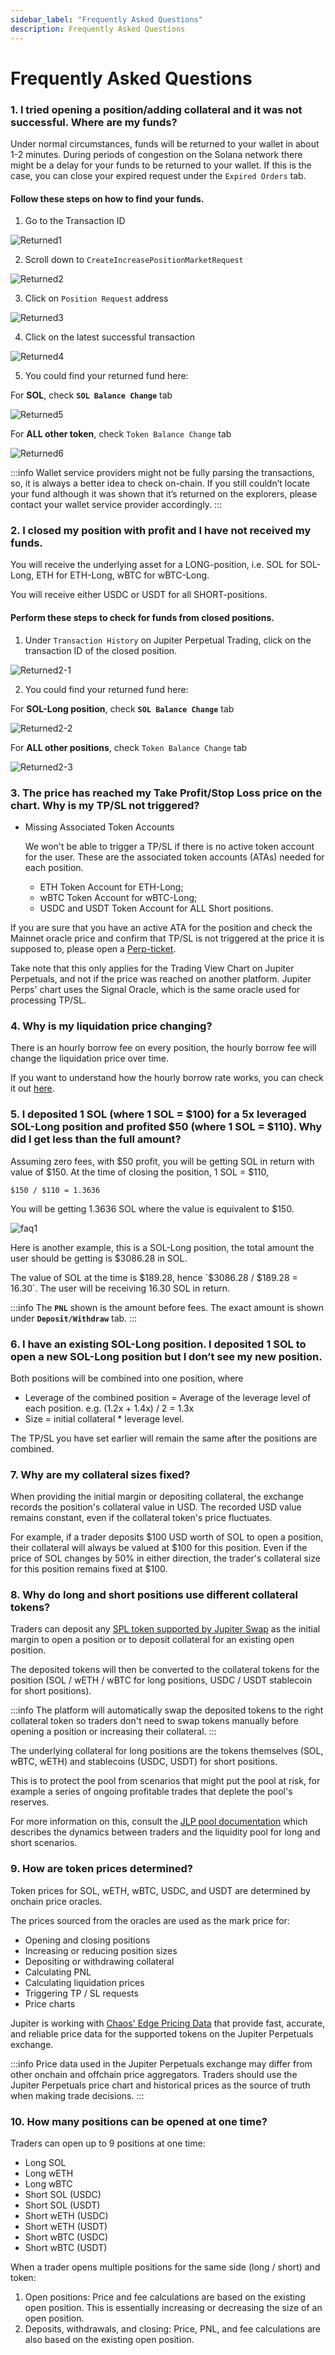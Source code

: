 ```yaml
---
sidebar_label: "Frequently Asked Questions"
description: Frequently Asked Questions
---
```


# Frequently Asked Questions

### 1. I tried opening a position/adding collateral and it was not successful. Where are my funds?

Under normal circumstances, funds will be returned to your wallet in about 1-2 minutes. During periods of congestion on the Solana network there might be a delay for your funds to be returned to your wallet. If this is the case, you can close your expired request under the `Expired Orders` tab.

#### Follow these steps on how to find your funds.

1. Go to the Transaction ID

![Returned1](returned1.png)

2. Scroll down to `CreateIncreasePositionMarketRequest`

![Returned2](returned2.png)

3. Click on `Position Request` address

![Returned3](returned3.png)

4. Click on the latest successful transaction

![Returned4](returned4.png)

5. You could find your returned fund here:

For **SOL**, check **`SOL Balance Change`** tab

![Returned5](returned5.png)

For **ALL other token**, check `Token Balance Change` tab

![Returned6](returned6.png)

:::info
Wallet service providers might not be fully parsing the transactions, so, it is always a better idea to check on-chain. If you still couldn’t locate your fund although it was shown that it’s returned on the explorers, please contact your wallet service provider accordingly.
:::

### 2. I closed my position with profit and I have not received my funds.

You will receive the underlying asset for a LONG-position, i.e. SOL for SOL-Long, ETH for ETH-Long, wBTC for wBTC-Long.

You will receive either USDC or USDT for all SHORT-positions.

#### Perform these steps to check for funds from closed positions.

1. Under `Transaction History` on Jupiter Perpetual Trading, click on the transaction ID of the closed position.

![Returned2-1](returned2-1.png)

2. You could find your returned fund here:

For **SOL-Long position**, check **`SOL Balance Change`** tab

![Returned2-2](returned2-2.png)

For **ALL other positions**, check `Token Balance Change` tab

![Returned2-3](returned2-3.png)

### 3. The price has reached my Take Profit/Stop Loss price on the chart. Why is my TP/SL not triggered?

- Missing Associated Token Accounts

  We won't be able to trigger a TP/SL if there is no active token account for the user. These are the associated token accounts (ATAs) needed for each position.

  - ETH Token Account for ETH-Long;
  - wBTC Token Account for wBTC-Long;
  - USDC and USDT Token Account for ALL Short positions.

If you are sure that you have an active ATA for the position and check the Mainnet oracle price and confirm that TP/SL is not triggered at the price it is supposed to, please open a [Perp-ticket](https://discord.com/channels/897540204506775583/1197460751556804608).

Take note that this only applies for the Trading View Chart on Jupiter Perpetuals, and not if the price was reached on another platform. Jupiter Perps' chart uses the Signal Oracle, which is the same oracle used for processing TP/SL.

### 4. Why is my liquidation price changing?

There is an hourly borrow fee on every position, the hourly borrow fee will change the liquidation price over time.

If you want to understand how the hourly borrow rate works, you can check it out [here](https://station.jup.ag/guides/old/perpetual-exchange/how-it-works#hourly-borrow-rate).

### 5. I deposited 1 SOL (where 1 SOL = $100) for a 5x leveraged SOL-Long position and profited $50 (where 1 SOL = $110). Why did I get less than the full amount?

Assuming zero fees, with $50 profit, you will be getting SOL in return with value of $150.
At the time of closing the position, 1 SOL = $110,

```
$150 / $110 = 1.3636
```

You will be getting 1.3636 SOL where the value is equivalent to $150.

![faq1](./faq1.png)

Here is another example, this is a SOL-Long position, the total amount the user should be getting is $3086.28 in SOL.

The value of SOL at the time is $189.28, hence `$3086.28 / $189.28 = 16.30`. The user will be receiving 16.30 SOL in return.

:::info
The **`PNL`** shown is the amount before fees. The exact amount is shown under **`Deposit/Withdraw`** tab.
:::

### 6. I have an existing SOL-Long position. I deposited 1 SOL to open a new SOL-Long position but I don’t see my new position.

Both positions will be combined into one position, where

- Leverage of the combined position = Average of the leverage level of each position.
  e.g. (1.2x + 1.4x) / 2 = 1.3x
- Size = initial collateral \* leverage level.

The TP/SL you have set earlier will remain the same after the positions are combined.

### 7. Why are my collateral sizes fixed?

When providing the initial margin or depositing collateral, the exchange records the position's collateral value in USD. The recorded USD value remains constant, even if the collateral token's price fluctuates.

For example, if a trader deposits $100 USD worth of SOL to open a position, their collateral will always be valued at $100 for this position. Even if the price of SOL changes by 50% in either direction, the trader's collateral size for this position remains fixed at $100.

### 8. Why do long and short positions use different collateral tokens?

Traders can deposit any [SPL token supported by Jupiter Swap](https://station.jup.ag/docs/old/token-list) as the initial margin to open a position or to deposit collateral for an existing open position.&#x20;

The deposited tokens will then be converted to the collateral tokens for the position (SOL / wETH / wBTC for long positions, USDC / USDT stablecoin for short positions).

:::info
The platform will automatically swap the deposited tokens to the right collateral token so traders don't need to swap tokens manually before opening a position or increasing their collateral.
:::

The underlying collateral for long positions are the tokens themselves (SOL, wBTC, wETH) and stablecoins (USDC, USDT) for short positions.

This is to protect the pool from scenarios that might put the pool at risk, for example a series of ongoing profitable trades that deplete the pool's reserves.

For more information on this, consult the [JLP pool documentation](https://station.jup.ag/guides/old/jlp/How-JLP-Works#risks-associated-with-holding-jlp) which describes the dynamics between traders and the liquidity pool for long and short scenarios.

### 9. How are token prices determined?

Token prices for SOL, wETH, wBTC, USDC, and USDT are determined by onchain price oracles.&#x20;

The prices sourced from the oracles are used as the mark price for:

* Opening and closing positions
* Increasing or reducing position sizes
* Depositing or withdrawing collateral
* Calculating PNL
* Calculating liquidation prices
* Triggering TP / SL requests
* Price charts

Jupiter is working with [Chaos' Edge Pricing Data](https://x.com/omeragoldberg/status/1834231003071774778) that provide fast, accurate, and reliable price data for the supported tokens on the Jupiter Perpetuals exchange.

:::info
Price data used in the Jupiter Perpetuals exchange may differ from other onchain and offchain price aggregators. Traders should use the Jupiter Perpetuals price chart and historical prices as the source of truth when making trade decisions.
:::

### 10. How many positions can be opened at one time?

Traders can open up to 9 positions at one time:

* Long SOL
* Long wETH
* Long wBTC
* Short SOL (USDC)
* Short SOL (USDT)
* Short wETH (USDC)
* Short wETH (USDT)
* Short wBTC (USDC)
* Short wBTC (USDT)

When a trader opens multiple positions for the same side (long / short) and token:

1. Open positions: Price and fee calculations are based on the existing open position. This is essentially increasing or decreasing the size of an open position.
2. Deposits, withdrawals, and closing: Price, PNL, and fee calculations are also based on the existing open position.
